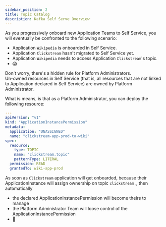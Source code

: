 ```yaml
---
sidebar_position: 2
title: Topic Catalog
description: Kafka Self Serve Overview
---
```


As you progressively onboard new Application Teams to Self Service, you will eventually be confronted to the following scenario:
- Application `Wikipedia` is onboarded in Self Service.
- Application `Clickstream` hasn't migrated to Self Service yet.
- Application `Wikipedia` needs to access Application `Clickstream`'s topic.
- 😱

Don't worry, there's a hidden rule for Platform Administrators.  
Un-owned resources in Self Service (that is, all resources that are not linked to Application declared in Self Service) are owned by Platform Administrator.

What is means, is that as a Platform Administrator, you can deploy the following resource:
```yaml
---
apiVersion: "v1"
kind: "ApplicationInstancePermission"
metadata:
  application: "UNASSIGNED"
  name: "clickstream-app-prod-to-wiki"
spec:
  resource:
    type: TOPIC
    name: "clickstream.topic"
    patternType: LITERAL
  permission: READ
  grantedTo: wiki-app-prod

```

As soon as `Clickstream` application will get onboarded, because their ApplicationInstance will assign ownership on topic `clickstream.`, then automatically 
- the declared ApplicationInstancePermission will become theirs to manage
- the Platform Administrator Team will loose control of the ApplicationInstancePermission
- 🚀